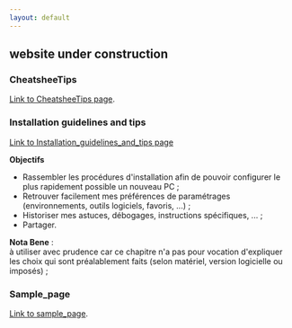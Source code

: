 ```yaml
---
layout: default
---
```


## **website under construction**


### CheatsheeTips
[Link to CheatsheeTips page](./CheatsheeTips.html).

### Installation guidelines and tips
[Link to Installation_guidelines_and_tips page](./Installation_guidelines_and_tips.html)

**Objectifs** 
- Rassembler les procédures d'installation afin de pouvoir configurer le plus rapidement possible un nouveau PC ;
- Retrouver facilement mes préférences de paramétrages (environnements, outils logiciels, favoris, ...) ;
- Historiser mes astuces, débogages, instructions spécifiques, ... ;
- Partager.

**Nota Bene** :  
à utiliser avec prudence car ce chapitre n'a pas pour vocation d'expliquer les choix qui sont préalablement faits (selon matériel, version logicielle ou imposés) ;

### Sample_page
[Link to sample_page](./sample_page.html).


